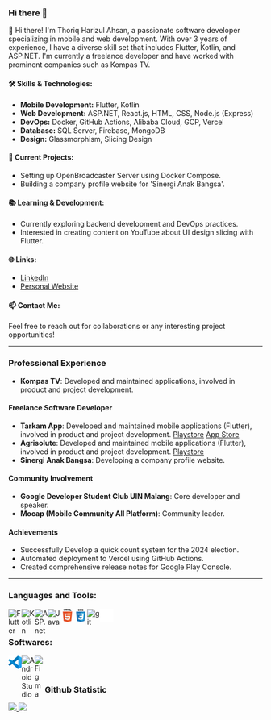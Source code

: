 ### Hi there 👋

👋 Hi there! I'm Thoriq Harizul Ahsan, a passionate software developer specializing in mobile and web development. With over 3 years of experience, I have a diverse skill set that includes Flutter, Kotlin, and ASP.NET. I'm currently a freelance developer and have worked with prominent companies such as Kompas TV.

#### 🛠 Skills & Technologies:
- **Mobile Development:** Flutter, Kotlin
- **Web Development:** ASP.NET, React.js, HTML, CSS, Node.js (Express)
- **DevOps:** Docker, GitHub Actions, Alibaba Cloud, GCP, Vercel
- **Database:** SQL Server, Firebase, MongoDB
- **Design:** Glassmorphism, Slicing Design

#### 🚀 Current Projects:
- Setting up OpenBroadcaster Server using Docker Compose.
- Building a company profile website for 'Sinergi Anak Bangsa'.

#### 📚 Learning & Development:
- Currently exploring backend development and DevOps practices.
- Interested in creating content on YouTube about UI design slicing with Flutter.

#### 🌐 Links:
- [LinkedIn](https://www.linkedin.com/in/thoriq-harizul-ahsan/)
- [Personal Website](http://harizul.xyz)

#### 📫 Contact Me:
Feel free to reach out for collaborations or any interesting project opportunities!

---

### Professional Experience
- **Kompas TV**: Developed and maintained applications, involved in product and project development.

#### Freelance Software Developer
- **Tarkam App**: Developed and maintained mobile applications (Flutter), involved in product and project development. [Playstore](https://play.google.com/store/apps/details?id=co.id.tarkam) [App Store](https://apps.apple.com/app/id6504449217)
- **Agrisolute**: Developed and maintained mobile applications (Flutter), involved in product and project development. [Playstore](https://play.google.com/store/apps/details?id=id.agrisolute)
- **Sinergi Anak Bangsa**: Developing a company profile website.

#### Community Involvement
- **Google Developer Student Club UIN Malang**: Core developer and speaker.
- **Mocap (Mobile Community All Platform)**: Community leader.

#### Achievements
- Successfully Develop a quick count system for the 2024 election.
- Automated deployment to Vercel using GitHub Actions.
- Created comprehensive release notes for Google Play Console.

---



### Languages and Tools:

<img align="left" alt="Flutter" width="26px" src="https://storage.googleapis.com/cms-storage-bucket/a9d6ce81aee44ae017ee.png" />
<img align="left" alt="Kotlin" width="26px" src="https://upload.wikimedia.org/wikipedia/commons/7/74/Kotlin_Icon.png" />
<img align="left" alt="ASP.net" width="26px" src="https://www.remoterocketship.com/_next/image?url=%2Fimages%2Fblog%2FASP.NET-icon-for-blog.jpg&w=384&q=75" />
<img align="left" alt="Java" width="26px" src="https://img.utdstc.com/icon/d54/e1c/d54e1ca541ba7a220d54b2b0b39f450df49e42aeb848cd1552d02bfa89e17847:200" />
<a href="https://www.w3.org/html/" target="_blank"><img align="left" alt="HTML5" width="26px" src="https://raw.githubusercontent.com/github/explore/80688e429a7d4ef2fca1e82350fe8e3517d3494d/topics/html/html.png" /></a>
<a href="https://www.w3schools.com/css/" target="_blank"><img align="left" alt="CSS3" width="26px" src="https://raw.githubusercontent.com/github/explore/80688e429a7d4ef2fca1e82350fe8e3517d3494d/topics/css/css.png" /></a>
<a href="https://git-scm.com/" target="_blank"> <img align="left" alt="git" width="26px" src="https://www.vectorlogo.zone/logos/git-scm/git-scm-icon.svg"/> </a>
<img align="left" alt="GitHub" width="26px" src="https://github.com/Aakarsh-B/trying-repos/blob/master/github.svg" />
<br />
<br />

### Softwares:

<img align="left" alt="Visual Studio Code" width="26px" src="https://raw.githubusercontent.com/github/explore/80688e429a7d4ef2fca1e82350fe8e3517d3494d/topics/visual-studio-code/visual-studio-code.png" />
<img align="left" alt="Android Studio" width="26px" src="https://upload.wikimedia.org/wikipedia/commons/thumb/c/c1/Android_Studio_icon_%282023%29.svg/2048px-Android_Studio_icon_%282023%29.svg.png" />
<img align="left" alt="Figma" width="20px" src="https://upload.wikimedia.org/wikipedia/commons/3/33/Figma-logo.svg" />




<br />
<br />

### Github Statistic
<p align="left">
<a href="https://github.com/Thoriq-ha">
  <img height="180em" src="https://github-readme-stats-eight-theta.vercel.app/api?username=Thoriq-ha&show_icons=true&theme=algolia&include_all_commits=true&count_private=true"/>
  <img height="180em" src="https://github-readme-stats-eight-theta.vercel.app/api/top-langs/?username=Thoriq-ha&layout=compact&langs_count=8&theme=algolia"/>
</a>
</p>

